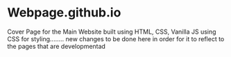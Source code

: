 # Webpage.github.io


Cover Page for the Main Website built using HTML, CSS, Vanilla JS using CSS for styling........
new changes to be done here in order for it to reflect to the pages that are developmentad
 
